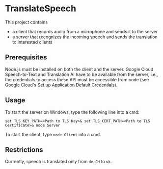 # TranslateSpeech #
This project contains
- a client that records audio from a microphone and sends it to the server
- a server that recognizes the incoming speech and sends the translation to interested clients

## Prerequisites ##

Node.js must be installed on both the client and the server. Google Cloud Speech-to-Text and Translation AI have to be available from the server, i.e., the credentials to access these API must be accessible from node (see Google Cloud's [Set up Application Default Credentials](https://cloud.google.com/docs/authentication/provide-credentials-adc)).

## Usage ##

To start the server on Windows, type the following line into a cmd:

`set TLS_KEY_PATH=<Path to TLS Key>& set TLS_CERT_PATH=<Path to TLS Certificate>& node Server`

To start the client, type `node Client` into a cmd.

## Restrictions ##

Currently, speech is translated only from `de-CH` to `uk`.